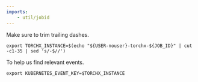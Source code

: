 ```yaml
---
imports:
    - util/jobid
---
```


Make sure to trim trailing dashes.

```shell
export TORCHX_INSTANCE=$(echo "${USER-nouser}-torchx-${JOB_ID}" | cut -c1-35 | sed 's/-$//')
```

To help us find relevant events.

```shell
export KUBERNETES_EVENT_KEY=$TORCHX_INSTANCE
```
